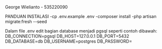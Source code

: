 George Wielianto - 535220090




PANDUAN INSTALASI
-cp .env.example .env
-composer install
-php artisan migrate:fresh --seed

Dalam file .env edit bagian database menjadi pgsql seperti contoh dibawah:
DB_CONNECTION=pgsql
DB_HOST=127.0.0.1
DB_PORT=5432
DB_DATABASE=db
DB_USERNAME=postgres
DB_PASSWORD=


